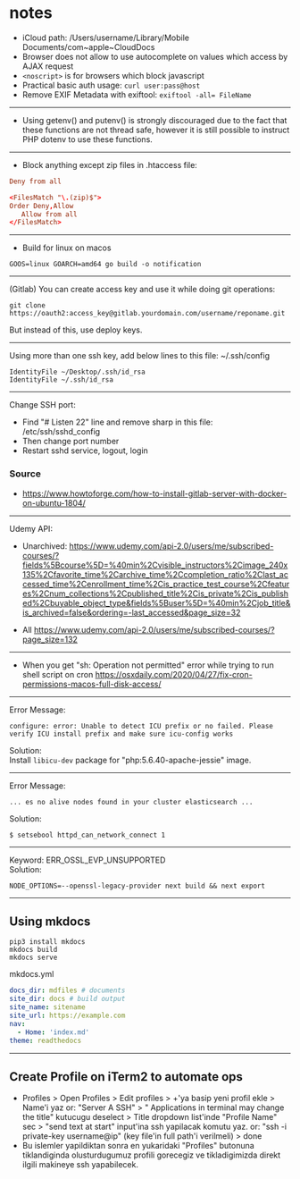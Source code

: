 # notes

- iCloud path: /Users/username/Library/Mobile Documents/com~apple~CloudDocs
- Browser does not allow to use autocomplete on values which access by AJAX request
- ```<noscript>``` is for browsers which block javascript
- Practical basic auth usage: ```curl user:pass@host```
- Remove EXIF Metadata with exiftool: ```exiftool -all= FileName```

---

- Using getenv() and putenv() is strongly discouraged due to the fact that these functions are not thread safe, however
  it is still possible to instruct PHP dotenv to use these functions.

---

- Block anything except zip files in .htaccess file:

```conf
Deny from all

<FilesMatch "\.(zip)$">
Order Deny,Allow
   Allow from all
</FilesMatch>
```

---

- Build for linux on macos

```
GOOS=linux GOARCH=amd64 go build -o notification
```

---

(Gitlab) You can create access key and use it while doing git operations:

```
git clone https://oauth2:access_key@gitlab.yourdomain.com/username/reponame.git
```

But instead of this, use deploy keys.

---

Using more than one ssh key, add below lines to this file: ~/.ssh/config

```
IdentityFile ~/Desktop/.ssh/id_rsa
IdentityFile ~/.ssh/id_rsa
```

---

Change SSH port:

- Find "# Listen 22" line and remove sharp in this file: /etc/ssh/sshd_config
- Then change port number
- Restart sshd service, logout, login

### Source

- https://www.howtoforge.com/how-to-install-gitlab-server-with-docker-on-ubuntu-1804/

---

Udemy API:

- Unarchived:
  https://www.udemy.com/api-2.0/users/me/subscribed-courses/?fields%5Bcourse%5D=%40min%2Cvisible_instructors%2Cimage_240x135%2Cfavorite_time%2Carchive_time%2Ccompletion_ratio%2Clast_accessed_time%2Cenrollment_time%2Cis_practice_test_course%2Cfeatures%2Cnum_collections%2Cpublished_title%2Cis_private%2Cis_published%2Cbuyable_object_type&fields%5Buser%5D=%40min%2Cjob_title&is_archived=false&ordering=-last_accessed&page_size=32

- All
  https://www.udemy.com/api-2.0/users/me/subscribed-courses/?page_size=132

---

- When you get "sh: Operation not permitted" error while trying to run shell script on
  cron https://osxdaily.com/2020/04/27/fix-cron-permissions-macos-full-disk-access/

---

Error Message:

```
configure: error: Unable to detect ICU prefix or no failed. Please verify ICU install prefix and make sure icu-config works
```

Solution:  
Install ```libicu-dev``` package for "php:5.6.40-apache-jessie" image.

---

Error Message:

```
... es no alive nodes found in your cluster elasticsearch ...
```

Solution:

```
$ setsebool httpd_can_network_connect 1
```

---

Keyword: ERR_OSSL_EVP_UNSUPPORTED  
Solution:

```shell
NODE_OPTIONS=--openssl-legacy-provider next build && next export
```

---

## Using mkdocs

```shell
pip3 install mkdocs
mkdocs build
mkdocs serve
```

mkdocs.yml

```yaml
docs_dir: mdfiles # documents
site_dir: docs # build output
site_name: sitename
site_url: https://example.com
nav:
  - Home: 'index.md'
theme: readthedocs
```

---

## Create Profile on iTerm2 to automate ops

- Profiles > Open Profiles > Edit profiles > +'ya basip yeni profil ekle > Name'i yaz or: "Server A SSH" > "
  Applications in terminal may change the title" kutucugu deselect > Title dropdown list'inde "Profile Name" sec > "send
  text at start" input'ina ssh yapilacak komutu yaz. or: "ssh -i private-key username@ip" (key file'in
  full path'i verilmeli) > done
- Bu islemler yapildiktan sonra en yukaridaki "Profiles" butonuna tiklandiginda olusturdugumuz profili gorecegiz ve
  tikladigimizda direkt ilgili makineye ssh yapabilecek.